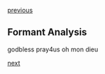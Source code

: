 [previous](./pitchshifting.md)

## Formant Analysis

godbless
pray4us
oh mon dieu


[next](./effects.md)

